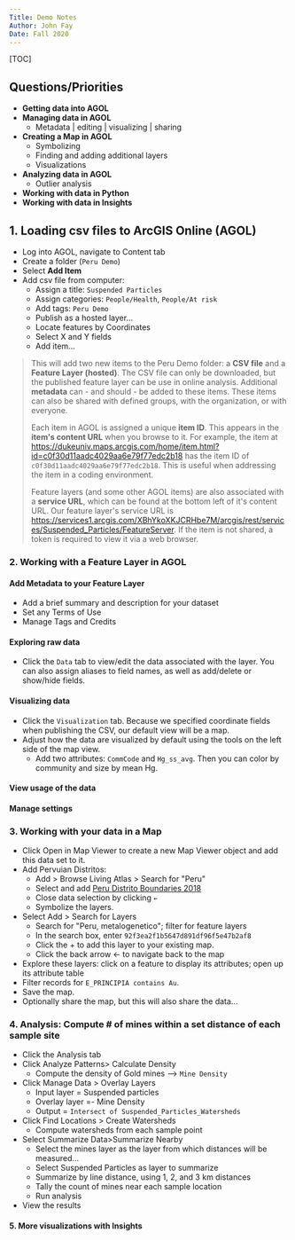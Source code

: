```yaml
---
Title: Demo Notes
Author: John Fay
Date: Fall 2020
---
```


[TOC]



## Questions/Priorities

* **Getting data into AGOL**
* **Managing data in AGOL**
  * Metadata | editing | visualizing | sharing
* **Creating a Map in AGOL**
  * Symbolizing
  * Finding and adding additional layers
  * Visualizations
* **Analyzing data in AGOL**
  * Outlier analysis
* **Working with data in Python**
* **Working with data in Insights**



## 1. Loading csv files to ArcGIS Online (AGOL)

* Log into AGOL, navigate to Content tab
* Create a folder (`Peru Demo`)
* Select **Add Item**
* Add csv file from computer:
  * Assign a title: `Suspended Particles`
  * Assign categories: `People/Health`, `People/At risk`
  * Add tags: `Peru Demo`
  * Publish as a hosted layer...
  * Locate features by Coordinates
  * Select X and Y fields
  * Add item...

> This will add two new items to the Peru Demo folder: a **CSV file** and a **Feature Layer (hosted)**. The CSV file can only be downloaded, but the published feature layer can be use in online analysis. Additional **metadata** can - and should - be added to these items. These items can also be shared with defined groups, with the organization, or with everyone. 
>
> Each item in AGOL is assigned a unique **item ID**. This appears in the **item's content URL** when you browse to it. For example, the item at  
> <https://dukeuniv.maps.arcgis.com/home/item.html?id=c0f30d11aadc4029aa6e79f77edc2b18> has the item ID of   
> `c0f30d11aadc4029aa6e79f77edc2b18`. This is useful when addressing the item in a coding environment. 
>
> Feature layers (and some other AGOL items) are also associated with a **service URL**, which can be found at the bottom left of it's content URL. Our feature layer's service URL is <https://services1.arcgis.com/XBhYkoXKJCRHbe7M/arcgis/rest/services/Suspended_Particles/FeatureServer>. If the item is not shared, a token is required to view it via a web browser. 



### 2. Working with a Feature Layer in AGOL

#### Add Metadata to your Feature Layer

* Add a brief summary and description for your dataset
* Set any Terms of Use
* Manage Tags and Credits

#### Exploring raw data

* Click the `Data` tab to view/edit the data associated with the layer. You can also assign aliases to field names, as well as add/delete or show/hide fields.

#### Visualizing data

* Click the `Visualization` tab. Because we specified coordinate fields when publishing the CSV, our default view will be a map. 
* Adjust how the data are visualized by default using the tools on the left side of the map view. 
  * Add two attributes: `CommCode` and `Hg_ss_avg`. Then you can color by community and size by mean Hg.

#### View usage of the data

#### Manage settings 



### 3. Working with your data in a Map

* Click Open in Map Viewer to create a new Map Viewer object and add this data set to it.
* Add Pervuian Distritos: 
  * Add > Browse Living Atlas > Search for "Peru"
  * Select and add <u>Peru Distrito Boundaries 2018</u>
  * Close data selection by clicking `←`
  * Symbolize the layers.
* Select Add > Search for Layers
  * Search for "Peru, metalogenetico"; filter for feature layers
  * In the search box, enter `92f3ea2f1b5647d891df96f5e47b2af8`
  * Click the + to add this layer to your existing map.
  * Click the back arrow ← to navigate back to the map
* Explore these layers: click on a feature to display its attributes; open up its attribute table
* Filter records for `E_PRINCIPIA contains Au`.
* Save the map.
* Optionally share the map, but this will also share the data...



### 4. Analysis: Compute # of mines within a set distance of each sample site

* Click the Analysis tab
* Click Analyze Patterns> Calculate Density
  * Compute the density of Gold mines --> `Mine Density`
* Click Manage Data > Overlay Layers 
  * Input layer = Suspended particles
  * Overlay layer =- Mine Density
  * Output = `Intersect of Suspended_Particles_Watersheds`
* Click Find Locations > Create Watersheds
  * Compute watersheds from each sample point
* Select Summarize Data>Summarize Nearby
  * Select the mines layer as the layer from which distances will be measured...
  * Select Suspended Particles as layer to summarize
  * Summarize by line distance, using 1, 2, and 3 km distances
  * Tally the count of mines near each sample location
  * Run analysis
* View the results



#### 5. More visualizations with Insights